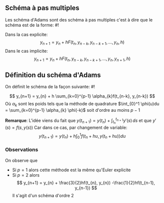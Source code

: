 ## Schéma à pas multiples
Les schéma d'Adams sont des schéma à pas multiples c'est à dire que le schéma est de la forme: #!

Dans la cas explicite:
$$y_{n+1} = y_{n} + h F(t_{n}, y_{n-k}, y_{n-k+1}, \dots, y_{n}, h) $$
Dans le cas implicite:
$$
y_{n+1} = y_{n} + h F(t_{n}, y_{n-k}, y_{n-k+1}, \dots, y_{n}, y_{n+1},h) 
$$

## Définition du schéma d'Adams
On définit le schéma de la façon suivante: #!

$$
y_{n+1} = y_{n} + h \sum_{k=0}^{p-1} \alpha_{k}f(t_{n-k}, y_{n-k})
$$
Où $\alpha_{k}$ sont les poids tels que la méthode de quadrature $\int_{0}^1 \phi(u)du = \sum_{k=0}^{p-1} \alpha_{k} \phi(-k)$ soit d'ordre au moins $p-1$

**Remarque**: L'idée viens du fait que $y(t_{n+1}) = y(t_{n}) + \int_{t_{n}}^{t_{n+1}} y'(s)\, ds$ et que $y'(s)= f(s, y(s))$
Car dans ce cas, par changement de variable: $$
y(t_{n+1}) = y(t_{n}) +h \int_{0} ^1 f(t_{n} +hu, y(t_{n} + hu))du
$$

### Observations
On observe que
- Si $p=1$ alors cette méthode est la même qu'Euler explicite
- Si $p=2$ alors $$
y_{n+1} = y_{n} + \frac{3}{2}hf(t_{n}, y_{n}) -\frac{1}{2}hf(t_{n-1}, y_{n-1})
$$
	Il s'agit d'un schéma d'ordre $2$